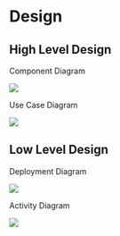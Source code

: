 # Design

## High Level Design 

Component Diagram


<img src="https://github.com/Dhyey-Hulk/LTTS-MiniProject/blob/master/Images_Videos/PMS_Component_Diagram.png">

Use Case Diagram


<img src="https://github.com/Dhyey-Hulk/LTTS-MiniProject/blob/master/Images_Videos/PMS_Use_case_diagram.png">

## Low Level Design 

Deployment Diagram


<img src="https://github.com/Dhyey-Hulk/LTTS-MiniProject/blob/master/Images_Videos/PMS_Deployment_Diagram.png">

Activity Diagram


<img src="https://github.com/Dhyey-Hulk/LTTS-MiniProject/blob/master/Images_Videos/PMS_Activity_Diagram.png">
